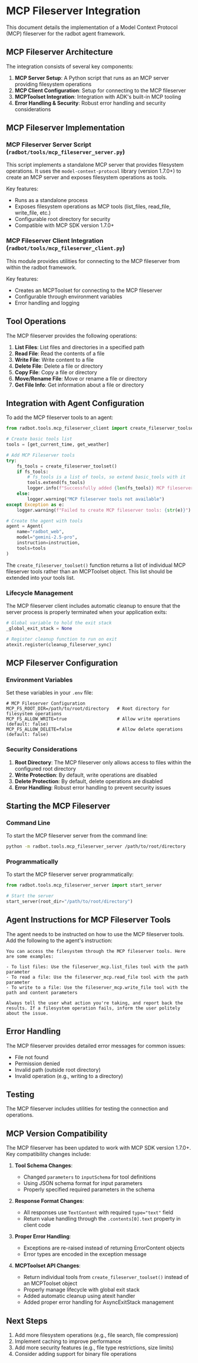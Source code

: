 # MCP Fileserver Integration

This document details the implementation of a Model Context Protocol (MCP) fileserver for the radbot agent framework.

## MCP Fileserver Architecture

The integration consists of several key components:

1. **MCP Server Setup**: A Python script that runs as an MCP server providing filesystem operations
2. **MCP Client Configuration**: Setup for connecting to the MCP fileserver
3. **MCPToolset Integration**: Integration with ADK's built-in MCP tooling
4. **Error Handling & Security**: Robust error handling and security considerations

## MCP Fileserver Implementation

### MCP Fileserver Server Script (`radbot/tools/mcp_fileserver_server.py`)

This script implements a standalone MCP server that provides filesystem operations. It uses the `model-context-protocol` library (version 1.7.0+) to create an MCP server and exposes filesystem operations as tools.

Key features:
- Runs as a standalone process
- Exposes filesystem operations as MCP tools (list_files, read_file, write_file, etc.)
- Configurable root directory for security 
- Compatible with MCP SDK version 1.7.0+

### MCP Fileserver Client Integration (`radbot/tools/mcp_fileserver_client.py`)

This module provides utilities for connecting to the MCP fileserver from within the radbot framework.

Key features:
- Creates an MCPToolset for connecting to the MCP fileserver
- Configurable through environment variables
- Error handling and logging

## Tool Operations

The MCP fileserver provides the following operations:

1. **List Files**: List files and directories in a specified path
2. **Read File**: Read the contents of a file
3. **Write File**: Write content to a file
4. **Delete File**: Delete a file or directory
5. **Copy File**: Copy a file or directory
6. **Move/Rename File**: Move or rename a file or directory
7. **Get File Info**: Get information about a file or directory

## Integration with Agent Configuration

To add the MCP fileserver tools to an agent:

```python
from radbot.tools.mcp_fileserver_client import create_fileserver_toolset

# Create basic tools list
tools = [get_current_time, get_weather]

# Add MCP Fileserver tools
try:
    fs_tools = create_fileserver_toolset()
    if fs_tools:
        # fs_tools is a list of tools, so extend basic_tools with it
        tools.extend(fs_tools)
        logger.info(f"Successfully added {len(fs_tools)} MCP fileserver tools")
    else:
        logger.warning("MCP fileserver tools not available")
except Exception as e:
    logger.warning(f"Failed to create MCP fileserver tools: {str(e)}")

# Create the agent with tools
agent = Agent(
    name="radbot_web",
    model="gemini-2.5-pro",
    instruction=instruction,
    tools=tools
)
```

The `create_fileserver_toolset()` function returns a list of individual MCP fileserver tools rather than an MCPToolset object. This list should be extended into your tools list.

### Lifecycle Management

The MCP fileserver client includes automatic cleanup to ensure that the server process is properly terminated when your application exits:

```python
# Global variable to hold the exit stack
_global_exit_stack = None

# Register cleanup function to run on exit
atexit.register(cleanup_fileserver_sync)
```

## MCP Fileserver Configuration

### Environment Variables

Set these variables in your `.env` file:

```
# MCP Fileserver Configuration
MCP_FS_ROOT_DIR=/path/to/root/directory   # Root directory for filesystem operations
MCP_FS_ALLOW_WRITE=true                   # Allow write operations (default: false)
MCP_FS_ALLOW_DELETE=false                 # Allow delete operations (default: false)
```

### Security Considerations

1. **Root Directory**: The MCP fileserver only allows access to files within the configured root directory
2. **Write Protection**: By default, write operations are disabled
3. **Delete Protection**: By default, delete operations are disabled
4. **Error Handling**: Robust error handling to prevent security issues

## Starting the MCP Fileserver

### Command Line

To start the MCP fileserver server from the command line:

```bash
python -m radbot.tools.mcp_fileserver_server /path/to/root/directory
```

### Programmatically

To start the MCP fileserver server programmatically:

```python
from radbot.tools.mcp_fileserver_server import start_server

# Start the server
start_server(root_dir="/path/to/root/directory")
```

## Agent Instructions for MCP Fileserver Tools

The agent needs to be instructed on how to use the MCP fileserver tools. Add the following to the agent's instruction:

```
You can access the filesystem through the MCP fileserver tools. Here are some examples:

- To list files: Use the fileserver_mcp.list_files tool with the path parameter
- To read a file: Use the fileserver_mcp.read_file tool with the path parameter
- To write to a file: Use the fileserver_mcp.write_file tool with the path and content parameters

Always tell the user what action you're taking, and report back the results. If a filesystem operation fails, inform the user politely about the issue.
```

## Error Handling

The MCP fileserver provides detailed error messages for common issues:
- File not found
- Permission denied
- Invalid path (outside root directory)
- Invalid operation (e.g., writing to a directory)

## Testing

The MCP fileserver includes utilities for testing the connection and operations.

## MCP Version Compatibility

The MCP fileserver has been updated to work with MCP SDK version 1.7.0+. Key compatibility changes include:

1. **Tool Schema Changes**: 
   - Changed `parameters` to `inputSchema` for tool definitions
   - Using JSON schema format for input parameters
   - Properly specified required parameters in the schema

2. **Response Format Changes**:
   - All responses use `TextContent` with required `type="text"` field
   - Return value handling through the `.contents[0].text` property in client code

3. **Proper Error Handling**:
   - Exceptions are re-raised instead of returning ErrorContent objects
   - Error types are encoded in the exception message

4. **MCPToolset API Changes**:
   - Return individual tools from `create_fileserver_toolset()` instead of an MCPToolset object
   - Properly manage lifecycle with global exit stack
   - Added automatic cleanup using atexit handler
   - Added proper error handling for AsyncExitStack management

## Next Steps

1. Add more filesystem operations (e.g., file search, file compression)
2. Implement caching to improve performance
3. Add more security features (e.g., file type restrictions, size limits)
4. Consider adding support for binary file operations
